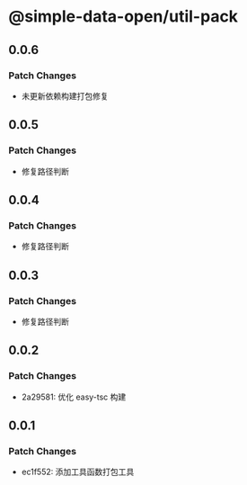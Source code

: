 # @simple-data-open/util-pack

## 0.0.6

### Patch Changes

- 未更新依赖构建打包修复

## 0.0.5

### Patch Changes

- 修复路径判断

## 0.0.4

### Patch Changes

- 修复路径判断

## 0.0.3

### Patch Changes

- 修复路径判断

## 0.0.2

### Patch Changes

- 2a29581: 优化 easy-tsc 构建

## 0.0.1

### Patch Changes

- ec1f552: 添加工具函数打包工具
